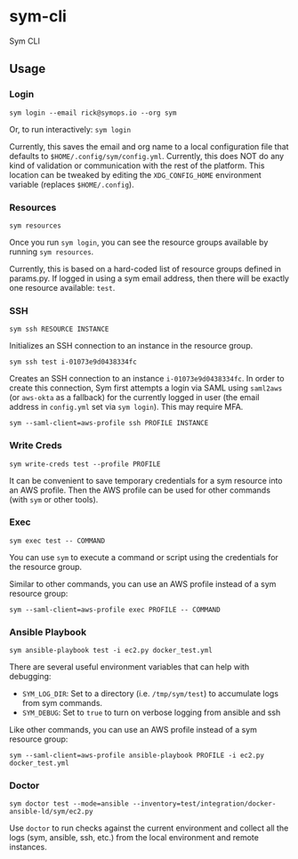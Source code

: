 # sym-cli

Sym CLI

## Usage

### Login

`sym login --email rick@symops.io --org sym`

Or, to run interactively: `sym login`

Currently, this saves the email and org name to a local configuration file that defaults to `$HOME/.config/sym/config.yml`.
Currently, this does NOT do any kind of validation or communication with the rest of the platform.
This location can be tweaked by editing the `XDG_CONFIG_HOME` environment variable (replaces `$HOME/.config`).

### Resources

`sym resources`

Once you run `sym login`, you can see the resource groups available by running `sym resources`.

Currently, this is based on a hard-coded list of resource groups defined in params.py. If logged in using a sym email address, then
there will be exactly one resource available: `test`.

### SSH

`sym ssh RESOURCE INSTANCE`

Initializes an SSH connection to an instance in the resource group.

`sym ssh test i-01073e9d0438334fc`

Creates an SSH connection to an instance `i-01073e9d0438334fc`. In order to create this connection, Sym first attempts a login via SAML
using `saml2aws` (or `aws-okta` as a fallback) for the currently logged in user (the email address in `config.yml` set via `sym login`).
This may require MFA.

`sym --saml-client=aws-profile ssh PROFILE INSTANCE`

### Write Creds

`sym write-creds test --profile PROFILE`

It can be convenient to save temporary credentials for a sym resource into an AWS profile. Then the AWS profile can be used for other commands
(with `sym` or other tools).

### Exec

`sym exec test -- COMMAND`

You can use `sym` to execute a command or script using the credentials for the resource group.

Similar to other commands, you can use an AWS profile instead of a sym resource group:

`sym --saml-client=aws-profile exec PROFILE -- COMMAND`

### Ansible Playbook

`sym ansible-playbook test -i ec2.py docker_test.yml`

There are several useful environment variables that can help with debugging:
* `SYM_LOG_DIR`: Set to a directory (i.e. `/tmp/sym/test`) to accumulate logs from sym commands.
* `SYM_DEBUG`: Set to `true` to turn on verbose logging from ansible and ssh

Like other commands, you can use an AWS profile instead of a sym resource group:

`sym --saml-client=aws-profile ansible-playbook PROFILE -i ec2.py docker_test.yml`

### Doctor

`sym doctor test --mode=ansible --inventory=test/integration/docker-ansible-ld/sym/ec2.py`

Use `doctor` to run checks against the current environment and collect all the logs (sym, ansible, 
ssh, etc.) from the local environment and remote instances. 
